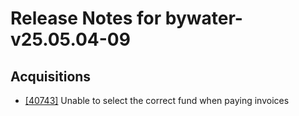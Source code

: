 
# Release Notes for bywater-v25.05.04-09

## Acquisitions

- [[40743]](http://bugs.koha-community.org/bugzilla3/show_bug.cgi?id=40743) Unable to select the correct fund when paying invoices


